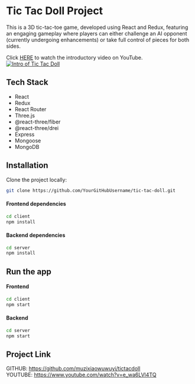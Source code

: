 # Tic Tac Doll Project

This is a 3D tic-tac-toe game, developed using React and Redux, featuring an engaging gameplay where players can either challenge an AI opponent (currently undergoing enhancements) or take full control of pieces for both sides.

Click [HERE](http://www.youtube.com/watch?v=ZCWxmSYVd-Q?si=6vqRBIyPIrMIbpU1 "Tic-Tac-Doll") to watch the introductory video on YouTube.<br>
[![Intro of Tic Tac Doll](https://github.com/muzixiaowuwuyi/tictacdoll/blob/main/client/public/game.gif)](http://www.youtube.com/watch?v=ZCWxmSYVd-Q?si=6vqRBIyPIrMIbpU1 "Tic-Tac-Doll")



## Tech Stack

- React
- Redux
- React Router
- Three.js
- @react-three/fiber
- @react-three/drei
- Express
- Mongoose
- MongoDB

## Installation

Clone the project locally:

```bash
git clone https://github.com/YourGitHubUsername/tic-tac-doll.git
```

#### Frontend dependencies
```bash
cd client
npm install
```
#### Backend dependencies
```bash
cd server
npm install
```

## Run the app
#### Frontend
```bash
cd client
npm start
```
#### Backend
```bash
cd server
npm start
```
## Project Link

GITHUB: https://github.com/muzixiaowuwuyi/tictacdoll <br>
YOUTUBE: https://www.youtube.com/watch?v=e_wa6LVl4TQ
